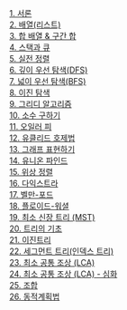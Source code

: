 <a href="/board/Algorithm/Algorithm1">1. 서론</a><br>
<a href="/board/Algorithm/Algorithm2">2. 배열(리스트)</a><br>
<a href="/board/Algorithm/Algorithm3">3. 합 배열 & 구간 합</a><br>
<a href="/board/Algorithm/Algorithm4">4. 스택과 큐</a><br>
<a href="/board/Algorithm/Algorithm5">5. 실전 정렬</a><br>
<a href="/board/Algorithm/Algorithm6">6. 깊이 우선 탐색(DFS)</a><br>
<a href="/board/Algorithm/Algorithm7">7. 넓이 우선 탐색(BFS)</a><br>
<a href="/board/Algorithm/Algorithm8">8. 이진 탐색</a><br>
<a href="/board/Algorithm/Algorithm9">9. 그리디 알고리즘</a><br>
<a href="/board/Algorithm/Algorithm10">10. 소수 구하기</a><br>
<a href="/board/Algorithm/Algorithm11">11. 오일러 피</a><br>
<a href="/board/Algorithm/Algorithm12">12. 유클리드 호제법</a><br>
<a href="/board/Algorithm/Algorithm13">13. 그래프 표현하기</a><br>
<a href="/board/Algorithm/Algorithm14">14. 유니온 파인드</a><br>
<a href="/board/Algorithm/Algorithm15">15. 위상 정렬</a><br>
<a href="/board/Algorithm/Algorithm16">16. 다익스트라</a><br>
<a href="/board/Algorithm/Algorithm17">17. 벨만-포드</a><br>
<a href="/board/Algorithm/Algorithm18">18. 플로이드-워셜</a><br>
<a href="/board/Algorithm/Algorithm19">19. 최소 신장 트리 (MST)</a><br>
<a href="/board/Algorithm/Algorithm20">20. 트리의 기초</a><br>
<a href="/board/Algorithm/Algorithm21">21. 이진트리</a><br>
<a href="/board/Algorithm/Algorithm22">22. 세그먼트 트리(인덱스 트리)</a><br>
<a href="/board/Algorithm/Algorithm23">23. 최소 공통 조상 (LCA)</a><br>
<a href="/board/Algorithm/Algorithm24">24. 최소 공통 조상 (LCA) - 심화</a><br>
<a href="/board/Algorithm/Algorithm25">25. 조합</a><br>
<a href="/board/Algorithm/Algorithm26">26. 동적계획법</a><br>
